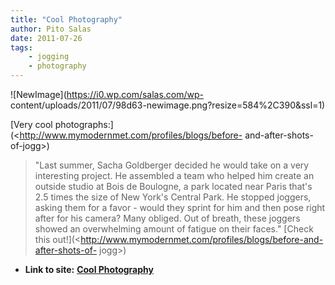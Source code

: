 ```yaml
---
title: "Cool Photography"
author: Pito Salas
date: 2011-07-26
tags:
    - jogging
    - photography
---
```


![NewImage](https://i0.wp.com/salas.com/wp-
content/uploads/2011/07/98d63-newimage.png?resize=584%2C390&ssl=1)

[Very cool photographs:](<http://www.mymodernmet.com/profiles/blogs/before-
and-after-shots-of-jogg>)

> "Last summer, Sacha Goldberger decided he would take on a very interesting
> project. He assembled a team who helped him create an outside studio at Bois
> de Boulogne, a park located near Paris that's 2.5 times the size of New
> York's Central Park. He stopped joggers, asking them for a favor - would
> they sprint for him and then pose right after for his camera? Many obliged.
> Out of breath, these joggers showed an overwhelming amount of fatigue on
> their faces." [Check this
> out!](<http://www.mymodernmet.com/profiles/blogs/before-and-after-shots-of-
> jogg>)


* **Link to site:** **[Cool Photography](None)**

